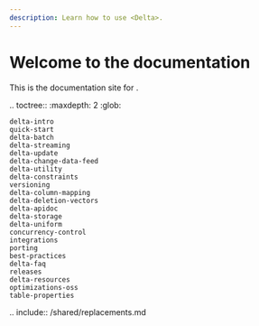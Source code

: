 ```yaml
---
description: Learn how to use <Delta>.
---
```


<a id="delta-guide"></a>

# Welcome to the <Delta> documentation

This is the documentation site for <Delta>.

.. toctree::
    :maxdepth: 2
    :glob:

    delta-intro
    quick-start
    delta-batch
    delta-streaming
    delta-update
    delta-change-data-feed
    delta-utility
    delta-constraints
    versioning
    delta-column-mapping
    delta-deletion-vectors
    delta-apidoc
    delta-storage
    delta-uniform
    concurrency-control
    integrations
    porting
    best-practices
    delta-faq
    releases
    delta-resources
    optimizations-oss
    table-properties


.. include:: /shared/replacements.md
